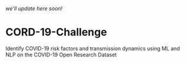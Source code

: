 *we'll update here soon!*
# CORD-19-Challenge
Identify COVID-19 risk factors and transmission dynamics using ML and NLP on the COVID-19 Open Research Dataset 
